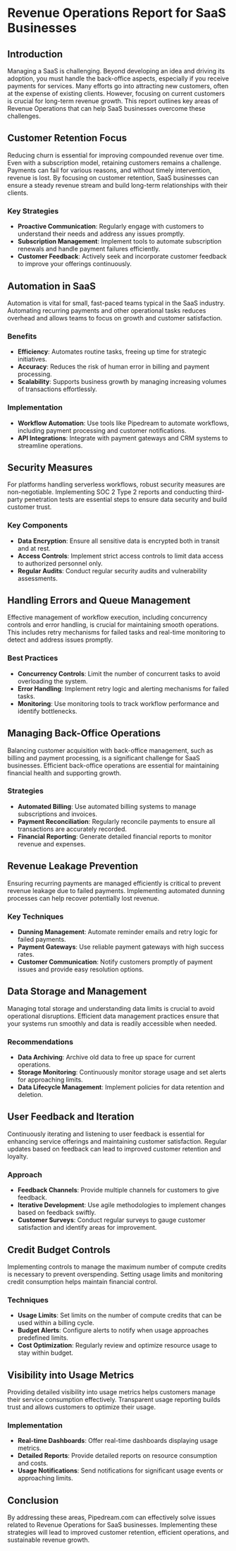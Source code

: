 # Revenue Operations Report for SaaS Businesses

## Introduction

Managing a SaaS is challenging. Beyond developing an idea and driving its adoption, you must handle the back-office aspects, especially if you receive payments for services. Many efforts go into attracting new customers, often at the expense of existing clients. However, focusing on current customers is crucial for long-term revenue growth. This report outlines key areas of Revenue Operations that can help SaaS businesses overcome these challenges.

## Customer Retention Focus

Reducing churn is essential for improving compounded revenue over time. Even with a subscription model, retaining customers remains a challenge. Payments can fail for various reasons, and without timely intervention, revenue is lost. By focusing on customer retention, SaaS businesses can ensure a steady revenue stream and build long-term relationships with their clients.

### Key Strategies
- **Proactive Communication**: Regularly engage with customers to understand their needs and address any issues promptly.
- **Subscription Management**: Implement tools to automate subscription renewals and handle payment failures efficiently.
- **Customer Feedback**: Actively seek and incorporate customer feedback to improve your offerings continuously.

## Automation in SaaS

Automation is vital for small, fast-paced teams typical in the SaaS industry. Automating recurring payments and other operational tasks reduces overhead and allows teams to focus on growth and customer satisfaction.

### Benefits
- **Efficiency**: Automates routine tasks, freeing up time for strategic initiatives.
- **Accuracy**: Reduces the risk of human error in billing and payment processing.
- **Scalability**: Supports business growth by managing increasing volumes of transactions effortlessly.

### Implementation
- **Workflow Automation**: Use tools like Pipedream to automate workflows, including payment processing and customer notifications.
- **API Integrations**: Integrate with payment gateways and CRM systems to streamline operations.

## Security Measures

For platforms handling serverless workflows, robust security measures are non-negotiable. Implementing SOC 2 Type 2 reports and conducting third-party penetration tests are essential steps to ensure data security and build customer trust.

### Key Components
- **Data Encryption**: Ensure all sensitive data is encrypted both in transit and at rest.
- **Access Controls**: Implement strict access controls to limit data access to authorized personnel only.
- **Regular Audits**: Conduct regular security audits and vulnerability assessments.

## Handling Errors and Queue Management

Effective management of workflow execution, including concurrency controls and error handling, is crucial for maintaining smooth operations. This includes retry mechanisms for failed tasks and real-time monitoring to detect and address issues promptly.

### Best Practices
- **Concurrency Controls**: Limit the number of concurrent tasks to avoid overloading the system.
- **Error Handling**: Implement retry logic and alerting mechanisms for failed tasks.
- **Monitoring**: Use monitoring tools to track workflow performance and identify bottlenecks.

## Managing Back-Office Operations

Balancing customer acquisition with back-office management, such as billing and payment processing, is a significant challenge for SaaS businesses. Efficient back-office operations are essential for maintaining financial health and supporting growth.

### Strategies
- **Automated Billing**: Use automated billing systems to manage subscriptions and invoices.
- **Payment Reconciliation**: Regularly reconcile payments to ensure all transactions are accurately recorded.
- **Financial Reporting**: Generate detailed financial reports to monitor revenue and expenses.

## Revenue Leakage Prevention

Ensuring recurring payments are managed efficiently is critical to prevent revenue leakage due to failed payments. Implementing automated dunning processes can help recover potentially lost revenue.

### Key Techniques
- **Dunning Management**: Automate reminder emails and retry logic for failed payments.
- **Payment Gateways**: Use reliable payment gateways with high success rates.
- **Customer Communication**: Notify customers promptly of payment issues and provide easy resolution options.

## Data Storage and Management

Managing total storage and understanding data limits is crucial to avoid operational disruptions. Efficient data management practices ensure that your systems run smoothly and data is readily accessible when needed.

### Recommendations
- **Data Archiving**: Archive old data to free up space for current operations.
- **Storage Monitoring**: Continuously monitor storage usage and set alerts for approaching limits.
- **Data Lifecycle Management**: Implement policies for data retention and deletion.

## User Feedback and Iteration

Continuously iterating and listening to user feedback is essential for enhancing service offerings and maintaining customer satisfaction. Regular updates based on feedback can lead to improved customer retention and loyalty.

### Approach
- **Feedback Channels**: Provide multiple channels for customers to give feedback.
- **Iterative Development**: Use agile methodologies to implement changes based on feedback swiftly.
- **Customer Surveys**: Conduct regular surveys to gauge customer satisfaction and identify areas for improvement.

## Credit Budget Controls

Implementing controls to manage the maximum number of compute credits is necessary to prevent overspending. Setting usage limits and monitoring credit consumption helps maintain financial control.

### Techniques
- **Usage Limits**: Set limits on the number of compute credits that can be used within a billing cycle.
- **Budget Alerts**: Configure alerts to notify when usage approaches predefined limits.
- **Cost Optimization**: Regularly review and optimize resource usage to stay within budget.

## Visibility into Usage Metrics

Providing detailed visibility into usage metrics helps customers manage their service consumption effectively. Transparent usage reporting builds trust and allows customers to optimize their usage.

### Implementation
- **Real-time Dashboards**: Offer real-time dashboards displaying usage metrics.
- **Detailed Reports**: Provide detailed reports on resource consumption and costs.
- **Usage Notifications**: Send notifications for significant usage events or approaching limits.

## Conclusion

By addressing these areas, Pipedream.com can effectively solve issues related to Revenue Operations for SaaS businesses. Implementing these strategies will lead to improved customer retention, efficient operations, and sustainable revenue growth.
